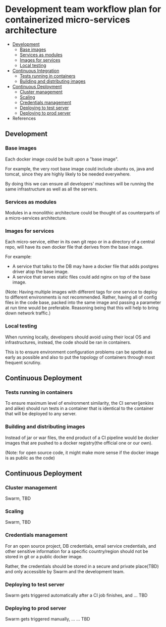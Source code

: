 # Development team workflow plan for containerized micro-services architecture

* [Development](#dev)
  * [Base images](#bi)
  * [Services as modules](#sam)
  * [Images for services](#ifs)
  * [Local testing](#lt)
* [Continuous Integration](#ci)
  * [Tests running in containers](#tric)
  * [Building and distributing images](#badi)
* [Continuous Deployment](#dep)
  * [Cluster management](#cm)
  * [Scaling](#s)
  * [Credentials management](#crm)
  * [Deploying to test server](#dtts)
  * [Deploying to prod server](#dtps)
* References

<h2 id="dev">Development</h2>

<h3 id="bi">Base images</h3>

Each docker image could be built upon a "base image".

For example, the very root base image could include ubuntu os, java and tomcat, since they are highly likely to be needed everywhere.

By doing this we can ensure all developers' machines will be running the same infrastructure as well as all the servers.

<h3 id="sam">Services as modules</h3>

Modules in a monolithic architecture could be thought of as counterparts of a micro-services architecture.

<h3 id="ifs">Images for services</h3>

Each micro-service, either in its own git repo or in a directory of a central repo, will have its own docker file that derives from the base image.

For example:
* A service that talks to the DB may have a docker file that adds postgres driver atop the base image.
* A service that serves static files could add nginx on top of the base image.

(Note: Having multiple images with different tags for one service to deploy to different environments is not recommended. Rather, having all of config files in the code base, packed into the same image and passing a parameter at run time would be preferable. Reasoning being that this will help to bring down network traffic.)

<h3 id="lt">Local testing</h3>

When running locally, developers should avoid using their local OS and infrastructures, instead, the code should be ran in containers.

This is to ensure environment configuration problems can be spotted as early as possible and also to put the topology of containers through most frequent scrutiny.

<h2 id="ci">Continuous Deployment</h2>

<h3 id="tric">Tests running in containers</h3>

To ensure maximum level of environment similarity, the CI server(jenkins and alike) should run tests in a container that is identical to the container that will be deployed to any server.

<h3 id="badi">Building and distributing images</h3>

Instead of jar or war files, the end product of a CI pipeline would be docker images that are pushed to a docker registry(the official one or our own).

(Note: for open source code, it might make more sense if the docker image is as public as the code)

<h2 id="dep">Continuous Deployment</h2>

<h3 id="cm">Cluster management</h3>

Swarm, TBD

<h3 id="s">Scaling</h3>

Swarm, TBD

<h3 id="crm">Credentials management</h3>

For an open source project, DB credentials, email service credentials, and other sensitive information for a specific country/region should not be stored in git or a public docker image.

Rather, the credentials should be stored in a secure and private place(TBD) and only accessible by Swarm and the development team.

<h3 id="dtts">Deploying to test server</h3>

Swarm gets triggered automatically after a CI job finishes, and ... TBD

<h3 id="dtps">Deploying to prod server</h3>

Swarm gets triggered manually, ... ... TBD
